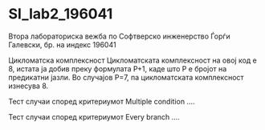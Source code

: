  # SI_lab2_196041
 
Втора лабораториска вежба по Софтверско инженерство
Ѓорѓи Галевски, бр. на индекс 196041

Цикломатска комплексност
Цикломатската комплексност на овој код е 8, истата ја добив преку формулата P+1, каде што P е бројот на предикатни јазли. Во случајoв P=7, па цикломатската комплексност изнесува 8.

Тест случаи според критериумот Multiple condition
....

Тест случаи според критериумот Every branch
....

